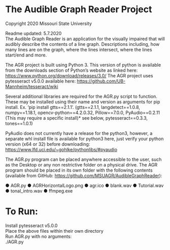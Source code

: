 # The Audible Graph Reader Project 
Copyright 2020 Missouri State University

Readme updated: 5.7.2020  
The Audible Graph Reader is an application for the visually impaired that will audibly describe the contents of a line graph. Descriptions including, how many lines are on the graph, where the lines intersect, where the lines start/end and more.

The AGR project is built using Python 3. This version of python is available from the downloads section of Python’s website as linked here: https://www.python.org/download/releases/3.0/
The AGR project uses pytesseract v5.0.0 available here: https://github.com/UB-Mannheim/tesseract/wiki

Several additional libraries are required for the AGR.py script to function. These may be installed using their name and version as arguments for pip install. Ex. ‘pip install gtts==2.1.1’.
(gtts==2.1.1, langdetect==1.0.8, numpy==1.18.1, opencv-python==4.2.0.32, Pillow==7.0.0, PyAudio==0.2.11 (This may require a specific install)* see below, pytesseract==0.3.3, tones==1.0.1)

PyAudio does not currently have a release for the python3, however, a separate whl install file is available for python3 here, just verify your python version (x64 or 32) before downloading: https://www.lfd.uci.edu/~gohlke/pythonlibs/#pyaudio

The AGR.py program can be placed anywhere accessible to the user, such as the Desktop or any non restrictive folder on a physical drive. The AGR program should be placed in its own folder with the following contents (available from GitHub: https://github.com/MSUAGR/AudibleGraphReader):
 
●	AGR.py
●	AGRHorizontalLogo.png
●	agr.ico
●	blank.wav
●	Tutorial.wav
●	tonal_intro.wav
●	ffmpeg.exe 

# To Run:
 Install pytesseract v5.0.0  
 Place the above files within their own directory  
 Run AGR.py with no arguments:  
 ./AGR.py
